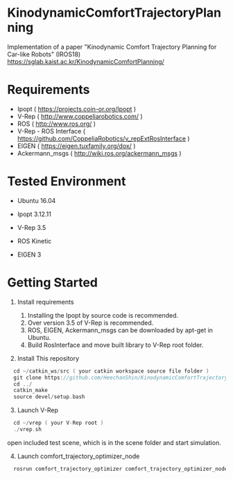 # KinodynamicComfortTrajectoryPlanning
Implementation of a paper "Kinodynamic Comfort Trajectory Planning for Car-like Robots" (IROS18)
https://sglab.kaist.ac.kr/KinodynamicComfortPlanning/

# Requirements
* Ipopt ( https://projects.coin-or.org/Ipopt )
* V-Rep ( http://www.coppeliarobotics.com/ )
* ROS ( http://www.ros.org/ )
* V-Rep - ROS Interface ( https://github.com/CoppeliaRobotics/v_repExtRosInterface )
* EIGEN ( https://eigen.tuxfamily.org/dox/ )
* Ackermann_msgs ( http://wiki.ros.org/ackermann_msgs )

# Tested Environment
* Ubuntu 16.04
* Ipopt 3.12.11
* V-Rep 3.5
* ROS Kinetic

* EIGEN 3

# Getting Started
1. Install requirements

    1. Installing the Ipopt by source code is recommended.
    2. Over version 3.5 of V-Rep is recommended.
    3. ROS, EIGEN, Ackermann_msgs can be downloaded by apt-get in Ubuntu.
    4. Build RosInterface and move built library to V-Rep root folder.
  
2. Install This repository
```c++
  cd ~/catkin_ws/src ( your catkin workspace source file folder )
  git clone https://github.com/HeechanShin/KinodynamicComfortTrajectoryPlanning.git
  cd ../
  catkin_make
  source devel/setup.bash
  ```
  
3. Launch V-Rep
```c++
  cd ~/vrep ( your V-Rep root )
  ./vrep.sh
```
open included test scene, which is in the scene folder and start simulation.

4. Launch comfort_trajectory_optimizer_node
```c++
  rosrun comfort_trajectory_optimizer comfort_trajectory_optimizer_node
  ```
